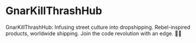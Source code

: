 # GnarKillThrashHub
GnarKillThrashHub: Infusing street culture into dropshipping. Rebel-inspired products, worldwide shipping. Join the code revolution with an edge. 🤘🚀
